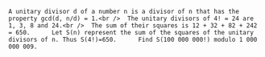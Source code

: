     A unitary divisor d of a number n is a divisor of n that has the property gcd(d, n/d) = 1.<br />  The unitary divisors of 4! = 24 are 1, 3, 8 and 24.<br />  The sum of their squares is 12 + 32 + 82 + 242 = 650.      Let S(n) represent the sum of the squares of the unitary divisors of n. Thus S(4!)=650.      Find S(100 000 000!) modulo 1 000 000 009.    